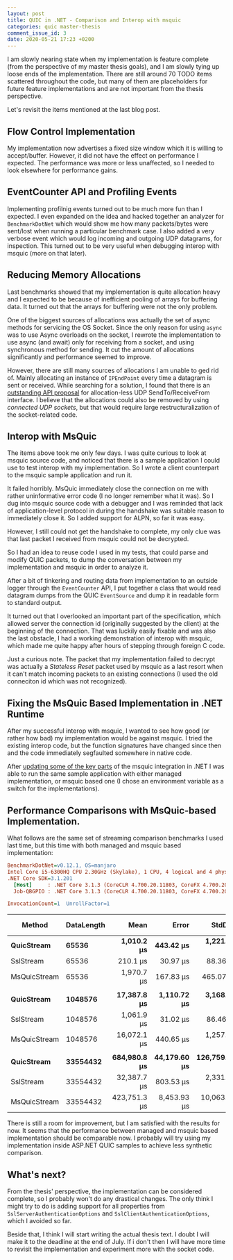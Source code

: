 ```yaml
---
layout: post
title: QUIC in .NET - Comparison and Interop with msquic
categories: quic master-thesis
comment_issue_id: 3
date: 2020-05-21 17:23 +0200
---
```

I am slowly nearing state when my implementation is feature complete (from the perspective of my
master thesis goals), and I am slowly tying up loose ends of the implementation. There are still
around 70 TODO items scattered throughout the code, but many of them are placeholders for future
feature implementations and are not important from the thesis perspective.

Let's revisit the items mentioned at the last blog post.

## Flow Control Implementation

My implementation now advertises a fixed size window which it is willing to accept/buffer. However,
it did not have the effect on performance I expected. The performance was more or less unaffected,
so I needed to look elsewhere for performance gains.

## EventCounter API and Profiling Events

Implementing profilnig events turned out to be much more fun than I expected. I even expanded on the
idea and hacked together an analyzer for `BenchmarkDotNet` which would show me how many
packets/bytes were sent/lost when running a particular benchmark case. I also added a very verbose
event which would log incoming and outgoing UDP datagrams, for inspection. This turned out to be
very useful when debugging interop with msquic (more on that later).

## Reducing Memory Allocations

Last benchmarks showed that my implementation is quite allocation heavy and I expected to be because
of inefficient pooling of arrays for buffering data. It turned out that the arrays for buffering
were not the only problem.

One of the biggest sources of allocations was actually the set of async methods for servicing the OS
Socket. Since the only reason for using `async` was to use Async overloads on the socket, I
rewrote the implementation to use async (and await) only for receiving from a socket, and using
synchronous method for sending. It cut the amount of allocations significantly and performance
seemed to improve.

However, there are still many sources of allocations I am unable to ged rid of. Mainly allocating an
instance of `IPEndPoint` every time a datagram is sent or received. While searching for a solution,
I found that there is an [outstanding API proposal](https://github.com/dotnet/runtime/issues/30797)
for allocation-less UDP SendTo/ReceiveFrom interface. I believe that the allocations could also be
removed by using *connected UDP sockets*, but that would require large restructuralization of the
socket-related code.

## Interop with MsQuic

The items above took me only few days. I was quite curious to look at msquic source code, and
noticed that there is a sample application I could use to test interop with my implementation. So I
wrote a client counterpart to the msquic sample application and run it.

It failed horribly. MsQuic immediately close the connection on me with rather uninformative error
code (I no longer remember what it was). So I dug into msquic source code with a debugger and I was
reminded that lack of application-level protocol in during the handshake was suitable reason to
immediately close it. So I added support for ALPN, so far it was easy.

However, I still could not get the handshake to complete, my only clue was that last packet I
received from msquic could not be decrypted.

So I had an idea to reuse code I used in my tests, that could parse and modify QUIC packets, to dump
the conversation between my implementation and msquic in order to analyze it.

After a bit of tinkering and routing data from implementation to an outside logger through the
`EventCounter` API, I put together a class that would read datagram dumps from the QUIC
`EventSource` and dump it in readable form to standard output.

It turned out that I overlooked an important part of the specification, which allowed server the
connection id (originally suggested by the client) at the beginning of the connection. That was
luckily easily fixable and was also the last obstacle, I had a working demonstration of interop with
msquic, which made me quite happy after hours of stepping through foreign C code.

Just a curious note. The packet that my implementation failed to decrypt was actually a *Stateless
Reset* packet used by msquic as a last resort when it can't match incoming packets to an existing
connections (I used the old conneciton id which was not recognized).

## Fixing the MsQuic Based Implementation in .NET Runtime

After my successful interop with msquic, I wanted to see how good (or rather how bad) my
implementation would be against msquic. I tried the existing interop code, but the function
signatures have changed since then and the code immediately segfaulted somewhere in native code.

After [updating some of the key
parts](https://github.com/rzikm/dotnet-runtime/commit/8e433d57fea3dede98fe5205c83db15175c589db) of
the msquic integration in .NET I was able to run the same sample application with either managed
implementation, or msquic based one (I chose an environment variable as a switch for the
implementations).

## Performance Comparisons with MsQuic-based Implementation.

What follows are the same set of streaming comparison benchmarks I used last time, but this time
with both managed and msquic based implementation:

```ini
BenchmarkDotNet=v0.12.1, OS=manjaro 
Intel Core i5-6300HQ CPU 2.30GHz (Skylake), 1 CPU, 4 logical and 4 physical cores
.NET Core SDK=3.1.201
  [Host]     : .NET Core 3.1.3 (CoreCLR 4.700.20.11803, CoreFX 4.700.20.12001), X64 RyuJIT
  Job-QBGPIO : .NET Core 3.1.3 (CoreCLR 4.700.20.11803, CoreFX 4.700.20.12001), X64 RyuJIT

InvocationCount=1  UnrollFactor=1  
```

|       Method | DataLength |         Mean |        Error |        StdDev |       Median | Ratio | RatioSD |      Gen 0 |     Gen 1 | Gen 2 |   Allocated |
|------------- |----------- |-------------:|-------------:|--------------:|-------------:|------:|--------:|-----------:|----------:|------:|------------:|
|   **QuicStream** |      **65536** |   **1,010.2 μs** |    **443.42 μs** |   **1,221.31 μs** |     **963.9 μs** |  **5.78** |    **7.55** |          **-** |         **-** |     **-** |    **19.99 KB** |
|    SslStream |      65536 |     210.1 μs |     30.97 μs |      88.36 μs |     162.9 μs |  1.00 |    0.00 |          - |         - |     - |    33.13 KB |
| MsQuicStream |      65536 |   1,970.7 μs |    167.83 μs |     465.07 μs |   1,872.0 μs | 10.82 |    4.21 |          - |         - |     - |     3.87 KB |
|              |            |              |              |               |              |       |         |            |           |       |             |
|   **QuicStream** |    **1048576** |  **17,387.8 μs** |  **1,110.72 μs** |   **3,168.93 μs** |  **17,229.9 μs** | **16.38** |    **3.25** |          **-** |         **-** |     **-** |  **1940.82 KB** |
|    SslStream |    1048576 |   1,061.9 μs |     31.02 μs |      86.46 μs |   1,049.3 μs |  1.00 |    0.00 |          - |         - |     - |    32.52 KB |
| MsQuicStream |    1048576 |  16,072.1 μs |    440.65 μs |   1,257.21 μs |  15,858.4 μs | 15.21 |    1.84 |          - |         - |     - |    36.73 KB |
|              |            |              |              |               |              |       |         |            |           |       |             |
|   **QuicStream** |   **33554432** | **684,980.8 μs** | **44,179.60 μs** | **126,759.56 μs** | **664,396.2 μs** | **21.22** |    **4.35** | **21000.0000** | **2000.0000** |     **-** | **66055.64 KB** |
|    SslStream |   33554432 |  32,387.7 μs |    803.53 μs |   2,331.18 μs |  32,143.4 μs |  1.00 |    0.00 |          - |         - |     - |     1.19 KB |
| MsQuicStream |   33554432 | 423,751.3 μs |  8,453.93 μs |  10,063.80 μs | 427,169.0 μs | 12.21 |    0.60 |          - |         - |     - |  1145.63 KB |

There is still a room for improvement, but I am satisfied with the results for now. It seems that
the performance between managed and msquic based implementation should be comparable now. I probably
will try using my implementation inside ASP.NET QUIC samples to achieve less synthetic comparison.

## What's next?

From the thesis' perspective, the implementation can be considered complete, so I probably won't do
any drastical changes. The only think I might try to do is adding support for all properties from
`SslServerAuthenticationOptions` and `SslClientAuthenticationOptions`, which I avoided so far.

Beside that, I think I will start writing the actual thesis text. I doubt I will make it to the
deadline at the end of July. If i don't then I will have more time to revisit the implementation and
experiment more with the socket code.
